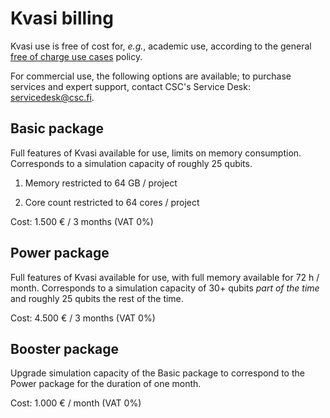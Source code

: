 # Kvasi billing

Kvasi use is free of cost for, _e.g._, academic use, according to the general
[free of charge use cases](https://research.csc.fi/free-of-charge-use-cases) policy.

For commercial use, the following options are available; to purchase services and expert support, contact CSC's Service Desk: servicedesk@csc.fi.

## Basic package

Full features of Kvasi available for use, limits on memory consumption. Corresponds to a simulation capacity of roughly 25 qubits.

1. Memory restricted to 64 GB / project

2. Core count restricted to 64 cores / project

Cost: 1.500 € / 3 months (VAT 0%)

## Power package

Full features of Kvasi available for use, with full memory available for 72 h / month. Corresponds to a simulation capacity of 30+ qubits _part of the time_ and roughly 25 qubits the rest of the time.

Cost: 4.500 € / 3 months (VAT 0%)

## Booster package

Upgrade simulation capacity of the Basic package to correspond to the Power package for the duration of one month.

Cost: 1.000 € / month (VAT 0%)
